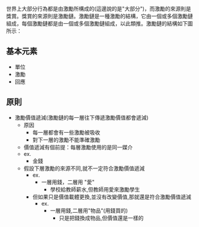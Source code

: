 世界上大部分行為都是由激勵所構成的(這邊說的是"大部分")，而激勵的來源則是獎賞。獎賞的來源則是激勵鏈。激勵鏈是一種激勵的結構，它由一個或多個激勵鏈組成，每個激勵鏈都是由一個或多個激勵鏈組成，以此類推。激勵鏈的結構如下圖所示：

## 基本元素

- 單位
- 激勵
- 回應

## 原則

- 激勵價值遞減(激勵鏈的每一層往下傳遞激勵價值都會遞減)
  - 原因
    - 每一層都會有一些激勵被吸收
    - 對下一層的激勵不能準確激勵
  - 價值遞減有個前提：每層激勵使用的是同一媒介
  - ex.
    - 金錢
  - 假設下層激勵的來源不同,就不一定符合激勵價值遞減
    - ex.
      - 一層用錢，二層用 "愛"
        - 學校給教師薪水,但教師用愛來激勵學生
    - 但如果只是價值載體更換,並沒有改變價值,那就還是符合激勵價值遞減
      - ex.
        - 一層用錢,二層用"物品"(用錢買的)
          - 只是把錢換成物品,但價值還是一樣的
